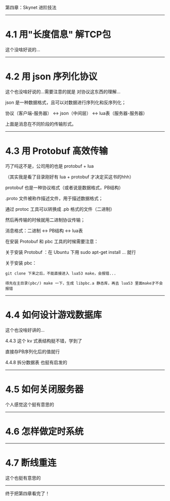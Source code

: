 第四章：Skynet 进阶技法

-------------------------------------------

# 4.1 用"长度信息" 解TCP包

这个没啥好说的...

-------------------------------------------

# 4.2 用 json 序列化协议

这个也没啥好说的...需要注意的就是 对协议这东西的理解...

json 是一种数据格式，且可以对数据进行序列化和反序列化；

协议（客户端-服务器）  <->  json（中间层）  <->  lua表（服务器-服务器）

上面是消息在不同阶段的传输形式。

-------------------------------------------

# 4.3 用 Protobuf 高效传输

巧了吗这不是，公司用的也是 protobuf + lua

（其实我是看了目录刚好有 lua + protobuf 才决定买这书的hhh）

protobuf 也是一种协议格式（或者说是数据格式，PB结构）

.proto 文件被称作描述文件，用于描述数据格式；

通过 protoc 工具可以转换成 .pb 格式的文件（二进制）

然后再传输的时候就用二进制协议传输；

消息格式：二进制 <-> PB结构 <-> lua表

在安装 Protobuf 和 pbc 工具的时候需要注意：

关于安装 Protobuf ：在 Ubuntu 下用 sudo apt-get install ... 就行

关于安装 pbc：
    
    git clone 下来之后，不能直接进入 lua53 make，会报错...
    
    得先在主目录(pbc/) make 一下，生成 libpbc.a 静态库，再去 lua53 里面make才不会报错

-------------------------------------------

# 4.4 如何设计游戏数据库

这个也没啥好讲的...

4.4.3 这个 kv 式表结构挺不错，学到了

直接存PB序列化后的值就行

4.4.8 拆分数据表 也挺有启发的

-------------------------------------------

# 4.5 如何关闭服务器

个人感觉这个挺有意思的

-------------------------------------------

# 4.6 怎样做定时系统

-------------------------------------------

# 4.7 断线重连

这个也挺有意思的

-------------------------------------------

终于把第四章看完了！
